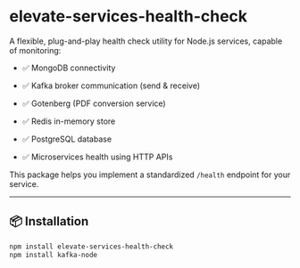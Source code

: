 # elevate-services-health-check

A flexible, plug-and-play health check utility for Node.js services, capable of monitoring:

- ✅ MongoDB connectivity

- ✅ Kafka broker communication (send & receive)

- ✅ Gotenberg (PDF conversion service)

- ✅ Redis in-memory store

- ✅ PostgreSQL database

- ✅ Microservices health using HTTP APIs

This package helps you implement a standardized `/health` endpoint for your service.

---

## 📦 Installation

```bash
npm install elevate-services-health-check
npm install kafka-node